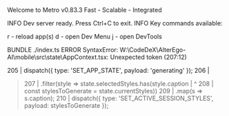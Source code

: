 Welcome to Metro v0.83.3
Fast - Scalable - Integrated


INFO  Dev server ready. Press Ctrl+C to exit.
INFO  Key commands available:

r  - reload app(s)
d  - open Dev Menu
j  - open DevTools

BUNDLE  ./index.ts
ERROR  SyntaxError: W:\CodeDeX\AlterEgo-AI\mobile\src\state\AppContext.tsx: Unexpected token (207:12)

205 |         dispatch({ type: 'SET_APP_STATE', payload: 'generating' });
206 |
> 207 |             .filter(style => state.selectedStyles.has(style.caption
|             ^
208 |         const stylesToGenerate = state.currentStyles))
209 |             .map(s => s.caption);
210 |         dispatch({ type: 'SET_ACTIVE_SESSION_STYLES', payload: stylesToGenerate });
